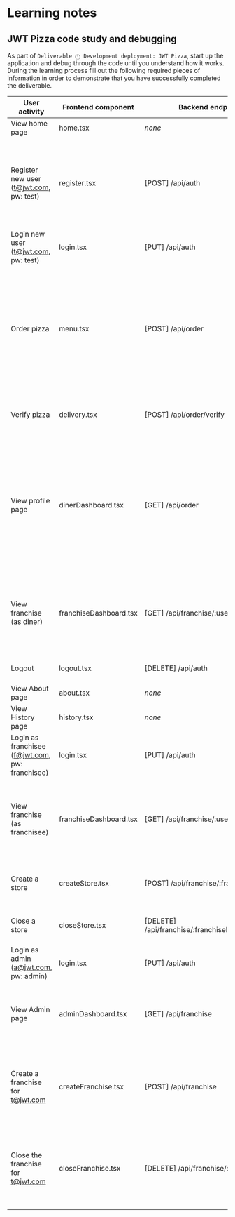 # Learning notes

## JWT Pizza code study and debugging

As part of `Deliverable ⓵ Development deployment: JWT Pizza`, start up the application and debug through the code until you understand how it works. During the learning process fill out the following required pieces of information in order to demonstrate that you have successfully completed the deliverable.

| User activity                                       | Frontend component | Backend endpoints | Database SQL |
| --------------------------------------------------- | ------------------ | ----------------- | ------------ |
| View home page                                      |     home.tsx       |      _none_       |    _none_    |
| Register new user<br/>(t@jwt.com, pw: test)         |    register.tsx    | [POST] /api/auth  | INSERT INTO user (name, email, password) VALUES (?, ?, ?)<br/>INSERT INTO userRole (userId, role, objectId) VALUES (?, ?, ?) |
| Login new user<br/>(t@jwt.com, pw: test)            |     login.tsx      |  [PUT] /api/auth  | INSERT INTO auth (token, userId) VALUES (?, ?) |
| Order pizza                                         |     menu.tsx       | [POST] /api/order | INSERT INTO dinerOrder (dinerId, franchiseId, storeId, date) VALUES (?, ?, ?, now())<br/>INSERT INTO orderItem (orderId, menuId, description, price) VALUES (?, ?, ?, ?) |
| Verify pizza                                        |    delivery.tsx    | [POST] /api/order/verify |  _none_ (Request is verified via pizza factory, not in pizza service db) |
| View profile page                                   | dinerDashboard.tsx | [GET] /api/order  | SELECT id, franchiseId, storeId, date FROM dinerOrder WHERE dinerId=? LIMIT ?,?<br/>SELECT id, menuId, description, price FROM orderItem WHERE orderId=? |
| View franchise<br/>(as diner)                       | franchiseDashboard.tsx | [GET] /api/franchise/:userId | SELECT objectId FROM userRole WHERE role='franchisee' AND userId=?<br/>SELECT id, name FROM franchise WHERE id in (?)|
| Logout                                              |     logout.tsx     | [DELETE] /api/auth | DELETE FROM auth WHERE token=? |
| View About page                                     |     about.tsx      |      _none_       |     _none_    |
| View History page                                   |     history.tsx    |      _none_       |     _none_    |
| Login as franchisee<br/>(f@jwt.com, pw: franchisee) |     login.tsx      | [PUT] /api/auth   | INSERT INTO auth (token, userId) VALUES (?, ?) |
| View franchise<br/>(as franchisee)                  | franchiseDashboard.tsx | [GET] /api/franchise/:userId | SELECT objectId FROM userRole WHERE role='franchisee' AND userId=?<br/>SELECT id, name FROM franchise WHERE id in (?) |
| Create a store                                      |   createStore.tsx  | [POST] /api/franchise/:franchiseId/store | INSERT INTO store (franchiseId, name) VALUES (?, ?) |
| Close a store                                       |   closeStore.tsx   | [DELETE] /api/franchise/:franchiseId/store/:storeId | DELETE FROM store WHERE franchiseId=? AND id=? |
| Login as admin<br/>(a@jwt.com, pw: admin)           |      login.tsx     | [PUT] /api/auth  | INSERT INTO auth (token, userId) VALUES (?, ?) |
| View Admin page                                     | adminDashboard.tsx | [GET] /api/franchise | SELECT id, name FROM franchise<br/>SELECT id, name FROM store WHERE franchiseId=? |
| Create a franchise for t@jwt.com                    | createFranchise.tsx | [POST] /api/franchise | INSERT INTO franchise (name) VALUES (?)<br/>INSERT INTO userRole (userId, role, objectId) VALUES (?, ?, ?) |
| Close the franchise for t@jwt.com                   | closeFranchise.tsx  | [DELETE] /api/franchise/:franchiseId | DELETE FROM store WHERE franchiseId=?<br/>DELETE FROM userRole WHERE objectId=?<br/>DELETE FROM franchise WHERE id=? |